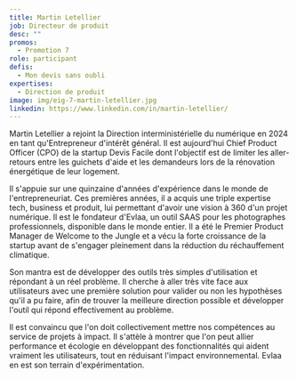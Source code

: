 ```yaml
---
title: Martin Letellier
job: Directeur de produit
desc: ""
promos:
  - Promotion 7
role: participant
defis:
  - Mon devis sans oubli
expertises:
  - Direction de produit
image: img/eig-7-martin-letellier.jpg
linkedin: https://www.linkedin.com/in/martin-letellier/
---
```

Martin Letellier a rejoint la Direction interministérielle du numérique en 2024 en tant qu'Entrepreneur d'intérêt général. Il est aujourd'hui Chief Product Officer (CPO) de la startup Devis Facile dont l'objectif est de limiter les aller-retours entre les guichets d'aide et les demandeurs lors de la rénovation énergétique de leur logement.

Il s'appuie sur une quinzaine d'années d'expérience dans le monde de l'entrepreneuriat. Ces premières années, il a acquis une triple expertise tech, business et produit, lui permettant d'avoir une vision à 360 d'un projet numérique. Il est le fondateur d'Evlaa, un outil SAAS pour les photographes professionnels, disponible dans le monde entier. Il a été le Premier Product Manager de Welcome to the Jungle et a vécu la forte croissance de la startup avant de s'engager pleinement dans la réduction du réchauffement climatique.

Son mantra est de développer des outils très simples d'utilisation et répondant à un réel problème. Il cherche à aller très vite face aux utilisateurs avec une première solution pour valider ou non les hypothèses qu'il a pu faire, afin de trouver la meilleure direction possible et développer l'outil qui répond effectivement au problème.

Il est convaincu que l'on doit collectivement mettre nos compétences au service de projets à impact. Il s'attèle à montrer que l'on peut allier performance et écologie en développant des fonctionnalités qui aident vraiment les utilisateurs, tout en réduisant l'impact environnemental. Evlaa en est son terrain d'expérimentation.
